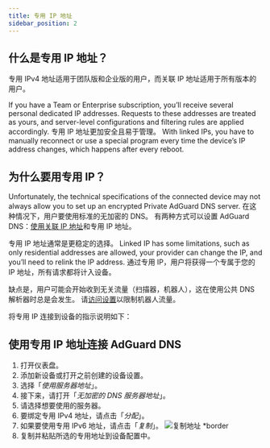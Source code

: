```yaml
---
title: 专用 IP 地址
sidebar_position: 2
---
```


## 什么是专用 IP 地址？

专用 IPv4 地址适用于团队版和企业版的用户，而关联 IP 地址适用于所有版本的用户。

If you have a Team or Enterprise subscription, you’ll receive several personal dedicated IP addresses. Requests to these addresses are treated as yours, and server-level configurations and filtering rules are applied accordingly. 专用 IP 地址更加安全且易于管理。 With linked IPs, you have to manually reconnect or use a special program every time the device’s IP address changes, which happens after every reboot.

## 为什么要用专用 IP？

Unfortunately, the technical specifications of the connected device may not always allow you to set up an encrypted Private AdGuard DNS server. 在这种情况下，用户要使用标准的无加密的 DNS。 有两种方式可以设置 AdGuard DNS：[使用关联 IP 地址](/private-dns/connect-devices/other-options/linked-ip.md)和专用 IP 地址。

专用 IP 地址通常是更稳定的选择。 Linked IP has some limitations, such as only residential addresses are allowed, your provider can change the IP, and you’ll need to relink the IP address. 通过专用 IP，用户将获得一个专属于您的 IP 地址，所有请求都将计入设备。

缺点是，用户可能会开始收到无关流量（扫描器，机器人），这在使用公共 DNS 解析器时总是会发生。 请[访问设置](/private-dns/server-and-settings/access.md)以限制机器人流量。

将专用 IP 连接到设备的指示说明如下：

## 使用专用 IP 地址连接 AdGuard DNS

1. 打开仪表盘。
2. 添加新设备或打开之前创建的设备设置。
3. 选择「_使用服务器地址_」。
4. 接下来，请打开「_无加密的 DNS 服务器地址_」。
5. 请选择想要使用的服务器。
6. 要绑定专用 IPv4 地址，请点击「_分配_」。
7. 如果要使用专用 IPv6 地址，请点击「_复制_」。
   ![复制地址 \*border](https://cdn.adtidy.org/content/kb/dns/private/new_dns/connect/dedicated_step7.png)
8. 复制并粘贴所选的专用地址到设备配置中。
